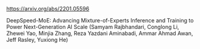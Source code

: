 https://arxiv.org/abs/2201.05596

DeepSpeed-MoE: Advancing Mixture-of-Experts Inference and Training to Power Next-Generation AI Scale (Samyam Rajbhandari, Conglong Li, Zhewei Yao, Minjia Zhang, Reza Yazdani Aminabadi, Ammar Ahmad Awan, Jeff Rasley, Yuxiong He)